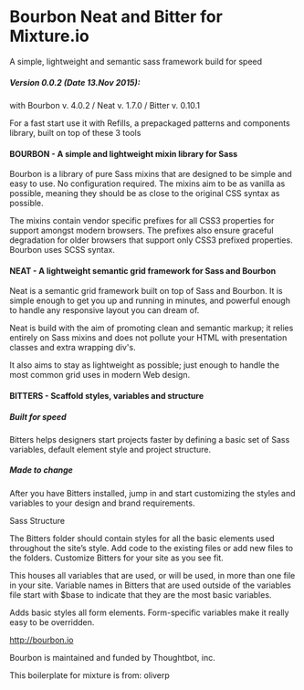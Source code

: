 
# Bourbon Neat and Bitter for Mixture.io

A simple, lightweight and semantic sass framework build for speed


##### Version 0.0.2 (Date 13.Nov 2015):

with Bourbon v. 4.0.2 / Neat v. 1.7.0 / Bitter v. 0.10.1

For a fast start use it with Refills, a prepackaged patterns and components library, built on top of these 3 tools

#### BOURBON - A simple and lightweight mixin library for Sass

Bourbon is a library of pure Sass mixins that are designed to be simple and easy to use. No configuration required. The mixins aim to be as vanilla as possible, meaning they should be as close to the original CSS syntax as possible.

The mixins contain vendor specific prefixes for all CSS3 properties for support amongst modern browsers. The prefixes also ensure graceful degradation for older browsers that support only CSS3 prefixed properties. Bourbon uses SCSS syntax.



#### NEAT - A lightweight semantic grid framework for Sass and Bourbon

Neat is a semantic grid framework built on top of Sass and Bourbon. It is simple enough to get you up and running in minutes, and powerful enough to handle any responsive layout you can dream of.

Neat is build with the aim of promoting clean and semantic markup; it relies entirely on Sass mixins and does not pollute your HTML with presentation classes and extra wrapping div's.

It also aims to stay as lightweight as possible; just enough to handle the most common grid uses in modern Web design.



#### BITTERS - Scaffold styles, variables and structure

##### Built for speed
Bitters helps designers start projects faster by defining a basic set of Sass variables, default element style and project structure.

##### Made to change
After you have Bitters installed, jump in and start customizing the styles and variables to your design and brand requirements.

Sass Structure

The Bitters folder should contain styles for all the basic elements used throughout the site’s style. Add code to the existing files or add new files to the folders. Customize Bitters for your site as you see fit.

This houses all variables that are used, or will be used, in more than one file in your site. Variable names in Bitters that are used outside of the variables file start with $base to indicate that they are the most basic variables.

Adds basic styles all form elements. Form-specific variables make it really easy to be overridden.


http://bourbon.io


Bourbon is maintained and funded by Thoughtbot, inc.

This boilerplate for mixture is from:
oliverp
